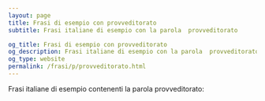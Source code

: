 ```yaml
---
layout: page
title: Frasi di esempio con provveditorato 
subtitle: Frasi italiane di esempio con la parola  provveditorato

og_title: Frasi di esempio con provveditorato 
og_description: Frasi italiane di esempio con la parola  provveditorato
og_type: website
permalink: /frasi/p/provveditorato.html
---
```


Frasi italiane di esempio contenenti la parola provveditorato:


